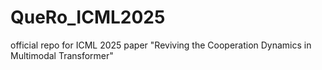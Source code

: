 # QueRo_ICML2025
official repo for ICML 2025 paper "Reviving the Cooperation Dynamics in Multimodal Transformer"
